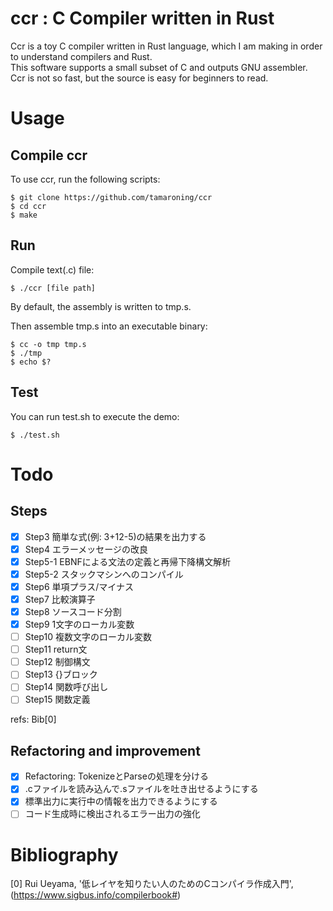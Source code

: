 # ccr : C Compiler written in Rust
Ccr is a toy C compiler written in Rust language, which I am making in order to understand compilers and Rust.  
This software supports a small subset of C and outputs GNU assembler.  
Ccr is not so fast, but the source is easy for beginners to read.   

# Usage
## Compile ccr
To use ccr, run the following scripts:
```
$ git clone https://github.com/tamaroning/ccr
$ cd ccr
$ make
```

## Run
Compile text(.c) file:  
```
$ ./ccr [file path]
```
By default, the assembly is written to tmp.s.  
  
Then assemble tmp.s into an executable binary:  
```
$ cc -o tmp tmp.s
$ ./tmp
$ echo $?
```

## Test
You can run test.sh to execute the demo:  
```
$ ./test.sh
```

# Todo
## Steps  
- [x] Step3 簡単な式(例: 3+12-5)の結果を出力する
- [x] Step4 エラーメッセージの改良
- [x] Step5-1 EBNFによる文法の定義と再帰下降構文解析
- [x] Step5-2 スタックマシンへのコンパイル
- [x] Step6 単項プラス/マイナス
- [x] Step7 比較演算子
- [x] Step8 ソースコード分割
- [x] Step9 1文字のローカル変数
- [ ] Step10 複数文字のローカル変数
- [ ] Step11 return文
- [ ] Step12 制御構文
- [ ] Step13 {}ブロック
- [ ] Step14 関数呼び出し
- [ ] Step15 関数定義

refs: Bib[0]

##  Refactoring and improvement
- [x] Refactoring: TokenizeとParseの処理を分ける  
- [x] .cファイルを読み込んで.sファイルを吐き出せるようにする
- [x] 標準出力に実行中の情報を出力できるようにする
- [ ] コード生成時に検出されるエラー出力の強化 

# Bibliography
[0] Rui Ueyama, '低レイヤを知りたい人のためのCコンパイラ作成入門', (https://www.sigbus.info/compilerbook#)

